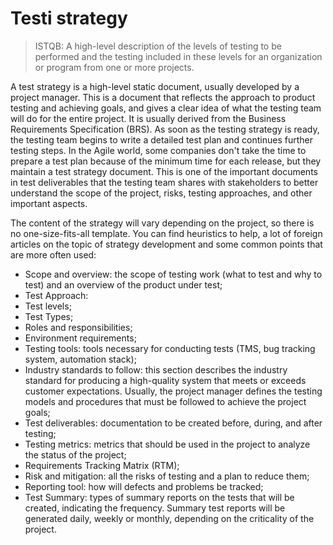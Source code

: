 # Testi strategy
> ISTQB: A high-level description of the levels of testing to be performed and the testing included in these levels for an organization or program from one or more projects.

A test strategy is a high-level static document, usually developed by a project manager. This is a document that reflects the approach to product testing and achieving goals, and gives a clear idea of what the testing team will do for the entire project. It is usually derived from the Business Requirements Specification (BRS). As soon as the testing strategy is ready, the testing team begins to write a detailed test plan and continues further testing steps. In the Agile world, some companies don't take the time to prepare a test plan because of the minimum time for each release, but they maintain a test strategy document. This is one of the important documents in test deliverables that the testing team shares with stakeholders to better understand the scope of the project, risks, testing approaches, and other important aspects.

The content of the strategy will vary depending on the project, so there is no one-size-fits-all template. You can find heuristics to help, a lot of foreign articles on the topic of strategy development and some common points that are more often used:
- Scope and overview: the scope of testing work (what to test and why to test) and an overview of the product under test;
- Test Approach:
- Test levels;
- Test Types;
- Roles and responsibilities;
- Environment requirements;
- Testing tools: tools necessary for conducting tests (TMS, bug tracking system, automation stack);
- Industry standards to follow: this section describes the industry standard for producing a high-quality system that meets or exceeds customer expectations. Usually, the project manager defines the testing models and procedures that must be followed to achieve the project goals;
- Test deliverables: documentation to be created before, during, and after testing;
- Testing metrics: metrics that should be used in the project to analyze the status of the project;
- Requirements Tracking Matrix (RTM);
- Risk and mitigation: all the risks of testing and a plan to reduce them;
- Reporting tool: how will defects and problems be tracked;
- Test Summary: types of summary reports on the tests that will be created, indicating the frequency. Summary test reports will be generated daily, weekly or monthly, depending on the criticality of the project.
